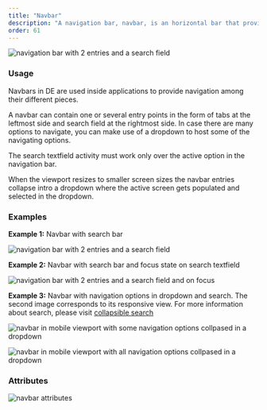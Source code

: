 ```yaml
---
title: "Navbar"
description: "A navigation bar, navbar, is an horizontal bar that provides several access points to different parts of a system."
order: 61
---
```


![navigation bar with 2 entries and a search field](/images/lexicon-1/Navbar.png)

### Usage

Navbars in DE are used inside applications to provide navigation among their different pieces.

A navbar can contain one or several entry points in the form of tabs at the leftmost side and search field at the rightmost side. In case there are many options to navigate, you can make use of a dropdown to host some of the navigating options.

The search textfield activity must work only over the active option in the navigation bar.

When the viewport resizes to smaller screen sizes the navbar entries collapse intro a dropdown where the active screen gets populated and selected in the dropdown.

### Examples

**Example 1:** Navbar with search bar

![navigation bar with 2 entries and a search field](/images/lexicon-1/Navbar.png)

**Example 2:** Navbar with search bar and focus state on search textfield

![navigation bar with 2 entries and a search field and on focus](/images/lexicon-1/NavbarFocusSearch.png)

**Example 3:** Navbar with navigation options in dropdown and search. The second image corresponds to its responsive view. For more information about search, please visit [collapsible search](../collapsible-search)

![navbar in mobile viewport with some navigation options collpased in a dropdown](/images/lexicon-1/NavbarDropdown.png)

![navbar in mobile viewport with all navigation options collpased in a dropdown](/images/lexicon-1/NavbarDropdownMobile.png)

### Attributes

![navbar attributes](/images/lexicon-1/navbarAttributes.png)


